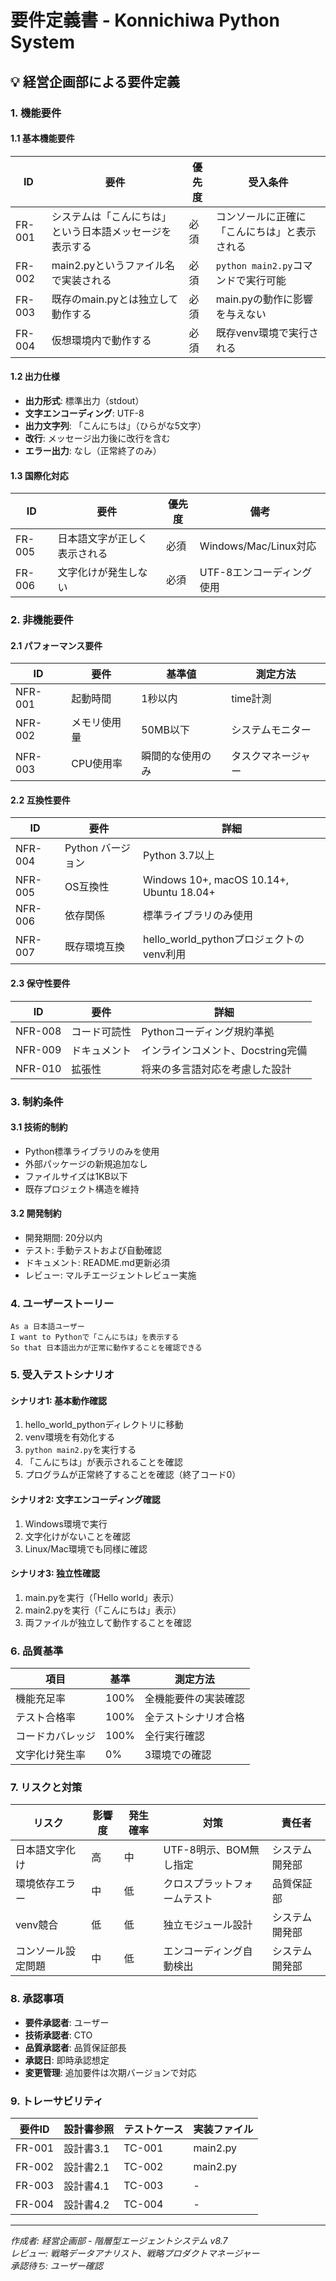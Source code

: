 # 要件定義書 - Konnichiwa Python System

## 💡 経営企画部による要件定義

### 1. 機能要件

#### 1.1 基本機能要件
| ID | 要件 | 優先度 | 受入条件 |
|----|------|--------|----------|
| FR-001 | システムは「こんにちは」という日本語メッセージを表示する | 必須 | コンソールに正確に「こんにちは」と表示される |
| FR-002 | main2.pyというファイル名で実装される | 必須 | `python main2.py`コマンドで実行可能 |
| FR-003 | 既存のmain.pyとは独立して動作する | 必須 | main.pyの動作に影響を与えない |
| FR-004 | 仮想環境内で動作する | 必須 | 既存venv環境で実行される |

#### 1.2 出力仕様
- **出力形式**: 標準出力（stdout）
- **文字エンコーディング**: UTF-8
- **出力文字列**: 「こんにちは」（ひらがな5文字）
- **改行**: メッセージ出力後に改行を含む
- **エラー出力**: なし（正常終了のみ）

#### 1.3 国際化対応
| ID | 要件 | 優先度 | 備考 |
|----|------|--------|------|
| FR-005 | 日本語文字が正しく表示される | 必須 | Windows/Mac/Linux対応 |
| FR-006 | 文字化けが発生しない | 必須 | UTF-8エンコーディング使用 |

### 2. 非機能要件

#### 2.1 パフォーマンス要件
| ID | 要件 | 基準値 | 測定方法 |
|----|------|--------|----------|
| NFR-001 | 起動時間 | 1秒以内 | time計測 |
| NFR-002 | メモリ使用量 | 50MB以下 | システムモニター |
| NFR-003 | CPU使用率 | 瞬間的な使用のみ | タスクマネージャー |

#### 2.2 互換性要件
| ID | 要件 | 詳細 |
|----|------|------|
| NFR-004 | Python バージョン | Python 3.7以上 |
| NFR-005 | OS互換性 | Windows 10+, macOS 10.14+, Ubuntu 18.04+ |
| NFR-006 | 依存関係 | 標準ライブラリのみ使用 |
| NFR-007 | 既存環境互換 | hello_world_pythonプロジェクトのvenv利用 |

#### 2.3 保守性要件
| ID | 要件 | 詳細 |
|----|------|------|
| NFR-008 | コード可読性 | Pythonコーディング規約準拠 |
| NFR-009 | ドキュメント | インラインコメント、Docstring完備 |
| NFR-010 | 拡張性 | 将来の多言語対応を考慮した設計 |

### 3. 制約条件

#### 3.1 技術的制約
- Python標準ライブラリのみを使用
- 外部パッケージの新規追加なし
- ファイルサイズは1KB以下
- 既存プロジェクト構造を維持

#### 3.2 開発制約
- 開発期間: 20分以内
- テスト: 手動テストおよび自動確認
- ドキュメント: README.md更新必須
- レビュー: マルチエージェントレビュー実施

### 4. ユーザーストーリー

```
As a 日本語ユーザー
I want to Pythonで「こんにちは」を表示する
So that 日本語出力が正常に動作することを確認できる
```

### 5. 受入テストシナリオ

#### シナリオ1: 基本動作確認
1. hello_world_pythonディレクトリに移動
2. venv環境を有効化する
3. `python main2.py`を実行する
4. 「こんにちは」が表示されることを確認
5. プログラムが正常終了することを確認（終了コード0）

#### シナリオ2: 文字エンコーディング確認
1. Windows環境で実行
2. 文字化けがないことを確認
3. Linux/Mac環境でも同様に確認

#### シナリオ3: 独立性確認
1. main.pyを実行（「Hello world」表示）
2. main2.pyを実行（「こんにちは」表示）
3. 両ファイルが独立して動作することを確認

### 6. 品質基準

| 項目 | 基準 | 測定方法 |
|------|------|----------|
| 機能充足率 | 100% | 全機能要件の実装確認 |
| テスト合格率 | 100% | 全テストシナリオ合格 |
| コードカバレッジ | 100% | 全行実行確認 |
| 文字化け発生率 | 0% | 3環境での確認 |

### 7. リスクと対策

| リスク | 影響度 | 発生確率 | 対策 | 責任者 |
|--------|--------|----------|------|--------|
| 日本語文字化け | 高 | 中 | UTF-8明示、BOM無し指定 | システム開発部 |
| 環境依存エラー | 中 | 低 | クロスプラットフォームテスト | 品質保証部 |
| venv競合 | 低 | 低 | 独立モジュール設計 | システム開発部 |
| コンソール設定問題 | 中 | 低 | エンコーディング自動検出 | システム開発部 |

### 8. 承認事項

- **要件承認者**: ユーザー
- **技術承認者**: CTO
- **品質承認者**: 品質保証部長
- **承認日**: 即時承認想定
- **変更管理**: 追加要件は次期バージョンで対応

### 9. トレーサビリティ

| 要件ID | 設計書参照 | テストケース | 実装ファイル |
|--------|-----------|--------------|-------------|
| FR-001 | 設計書3.1 | TC-001 | main2.py |
| FR-002 | 設計書2.1 | TC-002 | main2.py |
| FR-003 | 設計書4.1 | TC-003 | - |
| FR-004 | 設計書4.2 | TC-004 | - |

---
*作成者: 経営企画部 - 階層型エージェントシステム v8.7*  
*レビュー: 戦略データアナリスト、戦略プロダクトマネージャー*  
*承認待ち: ユーザー確認*